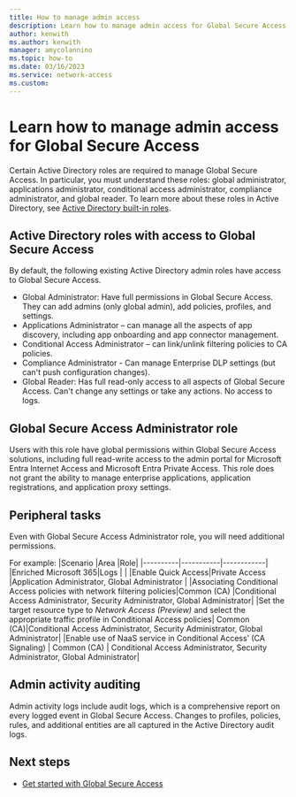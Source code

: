 ```yaml
---
title: How to manage admin access
description: Learn how to manage admin access for Global Secure Access.
author: kenwith
ms.author: kenwith
manager: amycolannino
ms.topic: how-to
ms.date: 03/16/2023
ms.service: network-access
ms.custom: 
---
```



<!-- 1. H1
Required. Set expectations for what the content covers, so customers know the 
content meets their needs. H1 format is # What is <product/service>?
-->

# Learn how to manage admin access for Global Secure Access
Certain Active Directory roles are required to manage Global Secure Access. In particular, you must understand these roles: global administrator, applications administrator, conditional access administrator, compliance administrator, and global reader. To learn more about these roles in Active Directory, see [Active Directory built-in roles](../active-directory/roles/permissions-reference.md).


## Active Directory roles with access to Global Secure Access

By default, the following existing Active Directory admin roles have access to Global Secure Access.
* Global Administrator: Have full permissions in Global Secure Access. They can add admins (only global admin), add policies, profiles, and settings.
* Applications Administrator – can manage all the aspects of app discovery, including app onboarding and app connector management.
* Conditional Access Administrator – can link/unlink filtering policies to CA policies.
* Compliance Administrator - Can manage Enterprise DLP settings (but can't push configuration changes).
* Global Reader: Has full read-only access to all aspects of Global Secure Access. Can't change any settings or take any actions. No access to logs.

## Global Secure Access Administrator role

Users with this role have global permissions within Global Secure Access solutions, including full read-write access to the admin portal for Microsoft Entra Internet Access and Microsoft Entra Private Access. 
This role does not grant the ability to manage enterprise applications, application registrations, and application proxy settings.

## Peripheral tasks
Even with Global Secure Access Administrator role, you will need additional permissions. 

For example:
|Scenario   |Area   |Role|
|----------|-----------|------------|
|Enriched Microsoft 365|Logs       |        |
|Enable Quick Access|Private Access   |Application Administrator, Global Administrator |
|Associating Conditional Access policies with network filtering policies|Common (CA) |Conditional Access Administrator, Security Administrator, Global Administrator|
|Set the target resource type to *Network Access (Preview)* and select the appropriate traffic profile in Conditional Access policies| Common (CA)|Conditional Access Administrator, Security Administrator, Global Administrator|
|Enable use of NaaS service in Conditional Access’ (CA Signaling) | Common (CA) | Conditional Access Administrator, Security Administrator, Global Administrator|
 

## Admin activity auditing

Admin activity logs include audit logs, which is a comprehensive report on every logged event in Global Secure Access. Changes to profiles, policies, rules, and additional entities are all captured in the Active Directory audit logs.


<!-- 4. Next steps
Required. Provide at least one next step and no more than three. Include some 
context so the customer can determine why they would click the link.
-->

## Next steps
<!-- Add a context sentence for the following links -->
- [Get started with Global Secure Access](how-to-get-started-with-global-secure-access.md)

